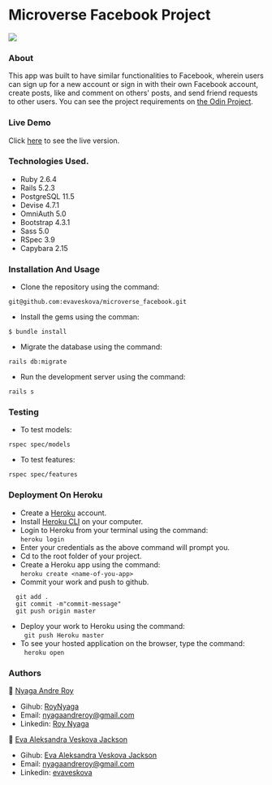 # Microverse Facebook Project

<img src="https://res.cloudinary.com/it-s-tech/image/upload/v1586209145/Screenshot_from_2020-04-06_22-37-14_ztwoa7.png">

### About
This app was built to have similar functionalities to Facebook, wherein users can sign up for a new account or sign in with their own Facebook account, create posts, like and comment on others' posts, and send friend requests to other users. You can see the project requirements on [the Odin Project](https://www.theodinproject.com/courses/ruby-on-rails/lessons/final-project).

### Live Demo 
Click [here](https://still-ridge-12937.herokuapp.com/) to see the live version.

### Technologies Used.

* Ruby 2.6.4
* Rails 5.2.3
* PostgreSQL 11.5
* Devise 4.7.1
* OmniAuth 5.0
* Bootstrap 4.3.1
* Sass 5.0
* RSpec 3.9
* Capybara 2.15

### Installation And Usage

* Clone the repository using the command:
```
git@github.com:evaveskova/microverse_facebook.git
```
* Install the gems using the comman:

```
$ bundle install
```

* Migrate the database using the command:

``` 
rails db:migrate
```

* Run the development server using the command:
```
rails s
```
### Testing
* To test models:
```
rspec spec/models
```
* To test features:
```
rspec spec/features
```

### Deployment On Heroku
* Create a [Heroku](https://dashboard.heroku.com/) account.
* Install [Heroku CLI](https://dashboard.heroku.com/) on your computer.
* Login to Heroku from your terminal using the command: <br>
  ```heroku login```
* Enter your credentials as the above command will prompt you.
* Cd to the root folder of your project.
* Create a Heroku app using the command: <br> 
  ```heroku create <name-of-you-app> ```
* Commit your work and push to github. <br> 
```
  git add .
  git commit -m"commit-message"
  git push origin master
```
* Deploy your work to Heroku using the command: <br>
``` git push Heroku master```
* To see your hosted application on the browser, type the command: <br>
``` heroku open```

### Authors
:bust_in_silhouette: [Nyaga Andre Roy](https://github.com/RoyNyaga)
* Gihub: [RoyNyaga](https://github.com/RoyNyaga)
* Email: [nyagaandreroy@gmail.com](mailto:nyagaandreroy@gmail.com)
* Linkedin: [Roy Nyaga](https://www.linkedin.com/in/roy-nyaga-andre/)

:bust_in_silhouette: [Eva Aleksandra Veskova Jackson](https://github.com/evaveskova/)
* Gihub: [Eva Aleksandra Veskova Jackson](https://github.com/evaveskova/)
* Email: [nyagaandreroy@gmail.com](mailto:mailto:evaveskova@gmail.com)
* Linkedin: [evaveskova](linkedin.com/in/evaveskova)

